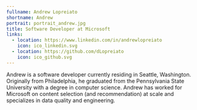 ```yaml
---
fullname: Andrew Lopreiato
shortname: Andrew
portrait: portrait_andrew.jpg
title: Software Developer at Microsoft
links:
  - location: https://www.linkedin.com/in/andrewlopreiato
    icon: ico_linkedin.svg
  - location: https://github.com/dLopreiato
    icon: ico_github.svg
---
```

Andrew is a software developer currently residing in Seattle, Washington. Originally from Philadelphia, he graduated from the Pennsylvania State University with a degree in computer science. Andrew has worked for Microsoft on content selection (and recommendation) at scale and specializes in data quality and engineering.
